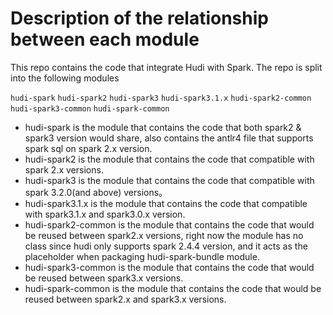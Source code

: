 <!--
* Licensed to the Apache Software Foundation (ASF) under one
* or more contributor license agreements.  See the NOTICE file
* distributed with this work for additional information
* regarding copyright ownership.  The ASF licenses this file
* to you under the Apache License, Version 2.0 (the
* "License"); you may not use this file except in compliance
* with the License.  You may obtain a copy of the License at
*
*      http://www.apache.org/licenses/LICENSE-2.0
*
* Unless required by applicable law or agreed to in writing, software
* distributed under the License is distributed on an "AS IS" BASIS,
* WITHOUT WARRANTIES OR CONDITIONS OF ANY KIND, either express or implied.
* See the License for the specific language governing permissions and
-->

# Description of the relationship between each module

This repo contains the code that integrate Hudi with Spark. The repo is split into the following modules

`hudi-spark`
`hudi-spark2`
`hudi-spark3`
`hudi-spark3.1.x`
`hudi-spark2-common`
`hudi-spark3-common`
`hudi-spark-common`

* hudi-spark is the module that contains the code that both spark2 & spark3 version would share, also contains the antlr4 
file that supports spark sql on spark 2.x version.
* hudi-spark2 is the module that contains the code that compatible with spark 2.x versions.
* hudi-spark3 is the module that contains the code that compatible with spark 3.2.0(and above) versions。
* hudi-spark3.1.x is the module that contains the code that compatible with spark3.1.x and spark3.0.x version.  
* hudi-spark2-common is the module that contains the code that would be reused between spark2.x versions, right now the module
has no class since hudi only supports spark 2.4.4 version, and it acts as the placeholder when packaging hudi-spark-bundle module. 
* hudi-spark3-common is the module that contains the code that would be reused between spark3.x versions.
* hudi-spark-common is the module that contains the code that would be reused between spark2.x and spark3.x versions.
